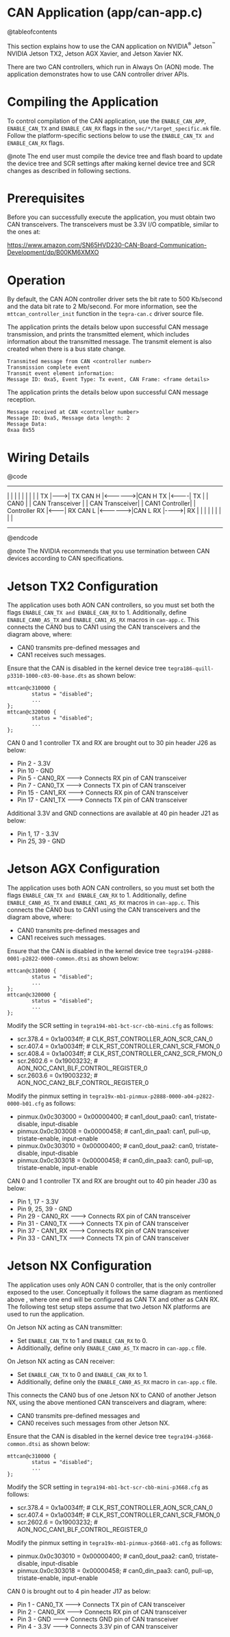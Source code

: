 CAN Application (app/can-app.c)
================================
@tableofcontents

This section explains how to use the CAN application on
NVIDIA<sup>&reg;</sup> Jetson<sup>&trade;</sup> NVIDIA Jetson TX2, Jetson AGX
Xavier, and Jetson Xavier NX.

There are two CAN controllers, which run in Always On (AON) mode. The
application demonstrates how to use CAN controller driver APIs.

# Compiling the Application #

To control compilation of the CAN application, use the
`ENABLE_CAN_APP`, `ENABLE_CAN_TX` and `ENABLE_CAN_RX` flags in the
`soc/*/target_specific.mk` file. Follow the platform-specific sections below to
use the `ENABLE_CAN_TX and ENABLE_CAN_RX` flags.

@note The end user must compile the device tree and flash board to update the
device tree and SCR settings after making kernel device tree and SCR changes as
described in following sections.

# Prerequisites #

Before you can successfully execute the application, you must obtain two CAN
transceivers. The transceivers must be 3.3V I/O compatible, similar to the ones
at:

https://www.amazon.com/SN65HVD230-CAN-Board-Communication-Development/dp/B00KM6XMXO

# Operation #

By default, the CAN AON controller driver sets the bit rate to 500 Kb/second
and the data bit rate to 2 Mb/second. For more information, see the
`mttcan_controller_init` function in the `tegra-can.c` driver source file.

The application prints the details below upon successful CAN message
transmission, and prints the transmitted element, which includes information
about the transmitted message. The transmit element is also created when there
is a bus state change.

    Transmited message from CAN <controller number>
    Transmission complete event
    Transmit event element information:
    Message ID: 0xa5, Event Type: Tx event, CAN Frame: <frame details>

The application prints the details below upon successful CAN message reception.

    Message received at CAN <controller number>
    Message ID: 0xa5, Message data length: 2
    Message Data:
    0xaa 0x55

# Wiring Details #

@code

------------------    ----------------------        -------------------     ----------------------
|                |    |                    |        |                 |     |                    |
|             TX |--->| TX           CAN H |<------>|CAN H         TX |<----| TX                 |
| CAN0           |    |   CAN Transceiver  |        |  CAN Transceiver|     |     CAN1 Controller|
| Controller  RX |<---| RX           CAN L |<------>|CAN L         RX |---->| RX                 |
|                |    |                    |        |                 |     |                    |
------------------    ----------------------        -------------------     ----------------------

@endcode

@note The NVIDIA recommends that you use termination between CAN devices
according to CAN specifications.


# Jetson TX2 Configuration #

The application uses both AON CAN controllers, so you must set both the flags
`ENABLE_CAN_TX and ENABLE_CAN_RX` to 1. Additionally, define `ENABLE_CAN0_AS_TX`
and `ENABLE_CAN1_AS_RX` macros in `can-app.c`. This connects the CAN0 bus to
CAN1 using the CAN transceivers and the diagram above, where:
- CAN0 transmits pre-defined messages and
- CAN1 receives such messages.

Ensure that the CAN is disabled in the kernel device tree
`tegra186-quill-p3310-1000-c03-00-base.dts` as shown below:
```
mttcan@c310000 {
        status = "disabled";
        ...
};
mttcan@c320000 {
        status = "disabled";
        ...
};
```

CAN 0 and 1 controller TX and RX are brought out to 30 pin header J26 as below:
- Pin 2 - 3.3V
- Pin 10 - GND
- Pin 5 - CAN0_RX ---> Connects RX pin of CAN transceiver
- Pin 7 - CAN0_TX ---> Connects TX pin of CAN transceiver
- Pin 15 - CAN1_RX ---> Connects RX pin of CAN transceiver
- Pin 17 - CAN1_TX ---> Connects TX pin of CAN transceiver

Additional 3.3V and GND connections are available at 40 pin header J21 as below:
- Pin 1, 17 - 3.3V
- Pin 25, 39 - GND

# Jetson AGX Configuration #

The application uses both AON CAN controllers, so you must set both the flags
`ENABLE_CAN_TX and ENABLE_CAN_RX` to 1. Additionally, define `ENABLE_CAN0_AS_TX`
and `ENABLE_CAN1_AS_RX` macros in `can-app.c`. This connects the CAN0 bus to
CAN1 using the CAN transceivers and the diagram above, where:
- CAN0 transmits pre-defined messages and
- CAN1 receives such messages.

Ensure that the CAN is disabled in the kernel device tree `tegra194-p2888-0001-p2822-0000-common.dtsi`
as shown below:
```
mttcan@c310000 {
        status = "disabled";
        ...
};
mttcan@c320000 {
        status = "disabled";
        ...
};
```

Modify the SCR setting in `tegra194-mb1-bct-scr-cbb-mini.cfg` as follows:

- scr.378.4 = 0x1a0034ff; # CLK_RST_CONTROLLER_AON_SCR_CAN_0
- scr.407.4 = 0x1a0034ff; # CLK_RST_CONTROLLER_CAN1_SCR_FMON_0
- scr.408.4 = 0x1a0034ff; # CLK_RST_CONTROLLER_CAN2_SCR_FMON_0
- scr.2602.6 = 0x19003232; # AON_NOC_CAN1_BLF_CONTROL_REGISTER_0
- scr.2603.6 = 0x19003232; # AON_NOC_CAN2_BLF_CONTROL_REGISTER_0

Modify the pinmux setting in `tegra19x-mb1-pinmux-p2888-0000-a04-p2822-0000-b01.cfg`
as follows:


- pinmux.0x0c303000 = 0x00000400; # can1_dout_paa0: can1, tristate-disable, input-disable
- pinmux.0x0c303008 = 0x00000458; # can1_din_paa1: can1, pull-up, tristate-enable, input-enable
- pinmux.0x0c303010 = 0x00000400; # can0_dout_paa2: can0, tristate-disable, input-disable
- pinmux.0x0c303018 = 0x00000458; # can0_din_paa3: can0, pull-up, tristate-enable, input-enable

CAN 0 and 1 controller TX and RX are brought out to 40 pin header J30 as below:
- Pin 1, 17 - 3.3V
- Pin 9, 25, 39 - GND
- Pin 29 - CAN0_RX ---> Connects RX pin of CAN transceiver
- Pin 31 - CAN0_TX ---> Connects TX pin of CAN transceiver
- Pin 37 - CAN1_RX ---> Connects RX pin of CAN transceiver
- Pin 33 - CAN1_TX ---> Connects TX pin of CAN transceiver

# Jetson NX Configuration #

The application uses only AON CAN 0 controller, that is the only controller
exposed to the user. Conceptually it follows the same diagram as mentioned above
, where one end will be configured as CAN TX and other as CAN RX. The following
test setup steps assume that two Jetson NX platforms are used to run the
application.

On Jetson NX acting as CAN transmitter:

- Set `ENABLE_CAN_TX` to 1 and `ENABLE_CAN_RX` to 0.
- Additionally, define only `ENABLE_CAN0_AS_TX` macro in `can-app.c` file.

On Jetson NX acting as CAN receiver:

- Set `ENABLE_CAN_TX` to 0 and `ENABLE_CAN_RX` to 1.
- Additionally, define only the `ENABLE_CAN0_AS_RX` macro in `can-app.c` file.

This connects the CAN0 bus of one Jetson NX to CAN0 of another Jetson NX,
using the above mentioned CAN transceivers and diagram, where:
- CAN0 transmits pre-defined messages and
- CAN0 receives such messages from other Jetson NX.

Ensure that the CAN is disabled in the kernel device tree `tegra194-p3668-common.dtsi`
as shown below:
```
mttcan@c310000 {
        status = "disabled";
        ...
};
```

Modify the SCR setting in `tegra194-mb1-bct-scr-cbb-mini-p3668.cfg` as follows:

- scr.378.4 = 0x1a0034ff; # CLK_RST_CONTROLLER_AON_SCR_CAN_0
- scr.407.4 = 0x1a0034ff; # CLK_RST_CONTROLLER_CAN1_SCR_FMON_0
- scr.2602.6 = 0x19003232; # AON_NOC_CAN1_BLF_CONTROL_REGISTER_0

Modify the pinmux setting in `tegra19x-mb1-pinmux-p3668-a01.cfg` as follows:

- pinmux.0x0c303010 = 0x00000400; # can0_dout_paa2: can0, tristate-disable, input-disable
- pinmux.0x0c303018 = 0x00000458; # can0_din_paa3: can0, pull-up, tristate-enable, input-enable

CAN 0 is brought out to 4 pin header J17 as below:
- Pin 1 - CAN0_TX ---> Connects TX pin of CAN transceiver
- Pin 2 - CAN0_RX ---> Connects RX pin of CAN transceiver
- Pin 3 - GND ---> Connects GND pin of CAN transceiver
- Pin 4 - 3.3V ---> Connects 3.3V pin of CAN transceiver
